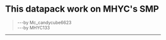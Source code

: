 This datapack work on MHYC's SMP<br>
=================================
>---by Mc_candycube6623<br>
>---by MHYC133<br>
---------------------------------
<!--`MHYC`133<br>
[测试](http://mhychat.eu.org "mhychat")<br>-->
<!--注释-->
